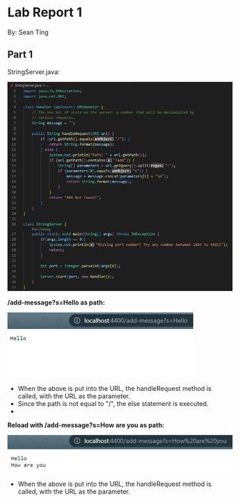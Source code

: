 # **Lab Report 1**
By: Sean Ting

## Part 1
StringServer.java:

![Image](StringServerSnippet.png)

**/add-message?s=Hello as path:**

![Image](AddMessageOne.png)

* When the above is put into the URL, the handleRequest method is called, with the URL as the parameter.
* Since the path is not equal to "/", the else statement is executed.
* 


**Reload with /add-message?s=How are you as path:**

![Image](AddMessageTwo.png)

* When the above is put into the URL, the handleRequest method is called, with the URL as the parameter.
